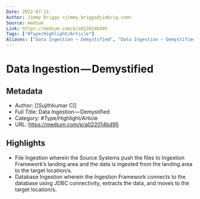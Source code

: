 ```yaml
---
Date: 2022-07-11
Author: Jimmy Briggs <jimmy.briggs@jimbrig.com>
Source: medium
Link: https://medium.com/p/a022014bd95
Tags: ["#Type/Highlight/Article"]
Aliases: ["Data Ingestion — Demystified", "Data Ingestion — Demystified"]
---
```

# Data Ingestion — Demystified

## Metadata
- Author: [[Sujithkumar C]]
- Full Title: Data Ingestion — Demystified
- Category: #Type/Highlight/Article
- URL: https://medium.com/p/a022014bd95

## Highlights
- File Ingestion wherein the Source Systems push the files to Ingestion Framework’s landing area and the data is ingested from the landing area to the target location/s.
- Database Ingestion wherein the Ingestion Framework connects to the database using JDBC connectivity, extracts the data, and moves to the target location/s.
